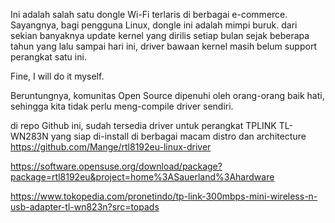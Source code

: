 Ini adalah salah satu dongle Wi-Fi terlaris di berbagai e-commerce. Sayangnya, bagi pengguna Linux, dongle ini adalah mimpi buruk. dari sekian banyaknya update kernel yang dirilis setiap bulan sejak beberapa tahun yang lalu sampai hari ini, driver bawaan kernel masih belum support perangkat satu ini. 

Fine, I will do it myself.

Beruntungnya, komunitas Open Source dipenuhi oleh orang-orang baik hati, sehingga kita tidak perlu meng-compile driver sendiri.

di repo Github ini, sudah tersedia driver untuk perangkat TPLINK TL-WN283N yang siap di-install di berbagai macam distro dan architecture
https://github.com/Mange/rtl8192eu-linux-driver

https://software.opensuse.org/download/package?package=rtl8192eu&project=home%3ASauerland%3Ahardware

https://www.tokopedia.com/pronetindo/tp-link-300mbps-mini-wireless-n-usb-adapter-tl-wn823n?src=topads